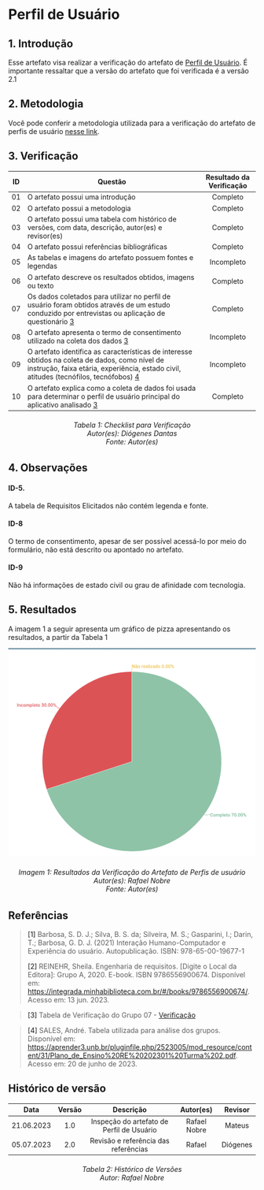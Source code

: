 # Perfil de Usuário

## 1. Introdução
Esse artefato visa realizar a verificação do artefato de [Perfil de Usuário](https://requisitos-de-software.github.io/2023.1-Twitch/elicitacao/perfis_usuario/). É importante ressaltar que a versão do artefato que foi verificada é a versão 2.1

## 2. Metodologia
Você pode conferir a metodologia utilizada para a verificação do artefato de perfis de usuário [nesse link](../planejamento/#2-metodologia).

## 3. Verificação

| ID |Questão| Resultado da Verificação |
| :---: | --- | :---: |
| 01 | O artefato possui uma introdução | Completo |
| 02 | O artefato possui a metodologia  | Completo |
| 03 | O artefato possui uma tabela com histórico de versões, com data, descrição, autor(es) e revisor(es)  | Completo |
| 04 | O artefato possui referências bibliográficas  | Completo |
| 05 | As tabelas e imagens do artefato possuem fontes e legendas | Incompleto |
| 06 | O artefato descreve os resultados obtidos, imagens ou texto | Completo |
| 07 | Os dados coletados para utilizar no perfil de usuário foram obtidos através de um estudo conduzido por entrevistas ou aplicação de questionário  [3](#3)| Completo |
| 08 | O artefato apresenta o termo de consentimento utilizado na coleta dos dados [3](#3)| Incompleto |
| 09 | O artefato identifica as características de interesse obtidos na coleta de dados, como nível de instrução, faixa etária, experiência, estado civil, atitudes (tecnófilos, tecnófobos) [4](#4)| Incompleto |
| 10 | O artefato explica como a coleta de dados foi usada para determinar o perfil de usuário principal do aplicativo analisado  [3](#3)| Completo |

<h6 align = "center"> Tabela 1: Checklist para Verificação
<br> Autor(es): Diógenes Dantas
<br>Fonte: Autor(es)</h6>

## 4. Observações

#### ID-5.
A tabela de Requisitos Elicitados não contém legenda e fonte.

#### ID-8
O termo de consentimento, apesar de ser possível acessá-lo por meio do formulário, não está descrito ou apontado no artefato.

#### ID-9
Não há informações de estado civil ou grau de afinidade com tecnologia.


## 5. Resultados
A imagem 1 a seguir apresenta um gráfico de pizza apresentando os resultados, a partir da Tabela 1

![Resultados 100](./imagens/resultado_perfis.png)
<h6 align = "center"> Imagem 1: Resultados da Verificação do Artefato de Perfis de usuário
<br> Autor(es): Rafael Nobre
<br>Fonte: Autor(es)</h6>

## Referências

> <a id="1">[1]</a> Barbosa, S. D. J.; Silva, B. S. da; Silveira, M. S.; Gasparini, I.; Darin, T.; Barbosa, G. D. J. (2021) Interação Humano-Computador e Experiência do usuário. Autopublicação. ISBN: 978-65-00-19677-1
> 
> <a id="2">[2]</a> REINEHR, Sheila. Engenharia de requisitos. [Digite o Local da Editora]: Grupo A, 2020. E-book. ISBN 9786556900674. Disponível em: https://integrada.minhabiblioteca.com.br/#/books/9786556900674/. Acesso em: 13 jun. 2023.

> <a id="3">[3]</a> Tabela de Verificação do Grupo 07 - [Verificação](https://requisitos-de-software.github.io/2023.1-Petz/analise/teste/perfilDeUsuario/)

> <a id="4">[4]</a> SALES, André. Tabela utilizada para análise dos grupos. Disponível em: https://aprender3.unb.br/pluginfile.php/2523005/mod_resource/content/31/Plano_de_Ensino%20RE%20202301%20Turma%202.pdf. Acesso em: 20 de junho de 2023.

## Histórico de versão
|    Data    | Versão | Descrição                                                                      | Autor(es)  | Revisor  |
| :--------: | :----: | :----------------------------------------------------------------------------: | :--------: | :------: |
| 21.06.2023 | 1.0    | Inspeção do artefato de Perfil de Usuário |   Rafael Nobre   | Mateus |
| 05.07.2023 | 2.0    | Revisão e referência das referências |   Rafael   | Diógenes  |


<h6 align = "center"> Tabela 2: Histórico de Versões
<br> Autor: Rafael Nobre</h6>